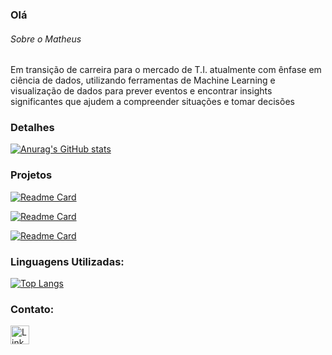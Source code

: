 ### Olá


 ###### Sobre o Matheus
Em transição de carreira para o mercado de T.I. atualmente com ênfase em ciência de dados, utilizando ferramentas de Machine Learning e visualização de dados para prever eventos e encontrar insights significantes que ajudem a compreender situações e tomar decisões

### Detalhes

[![Anurag's GitHub stats](https://github-readme-stats.vercel.app/api?username=MatheusFilipeASilva&show_icons=true&theme=dark)](https://github.com/anuraghazra/github-readme-stats)

### Projetos

[![Readme Card](https://github-readme-stats.vercel.app/api/pin/?username=MatheusFilipeASilva&repo=Classificacao_multinomial&theme=dark)](https://github.com/MatheusFilipeASilva/Classificacao_multinomial)

[![Readme Card](https://github-readme-stats.vercel.app/api/pin/?username=MatheusFilipeASilva&repo=Arvores-2-Arvores-de-Regressao&theme=dark)](https://github.com/MatheusFilipeASilva/Arvores-2-Arvores-de-Regressao)

[![Readme Card](https://github-readme-stats.vercel.app/api/pin/?username=MatheusFilipeASilva&repo=Regressao-II&theme=dark)](https://github.com/MatheusFilipeASilva/Regressao-II)

### Linguagens Utilizadas:

[![Top Langs](https://github-readme-stats.vercel.app/api/top-langs/?username=MatheusFilipeASilva&layout=compact)](https://github.com/anuraghazra/github-readme-stats)

### Contato:

[<img src='https://img.shields.io/badge/LinkedIn-0077B5?style=for-the-badge&logo=linkedin&logoColor=white' alt='Linkedin' height='30'>](https://www.linkedin.com/in/matheus-filipe-asilva/)
